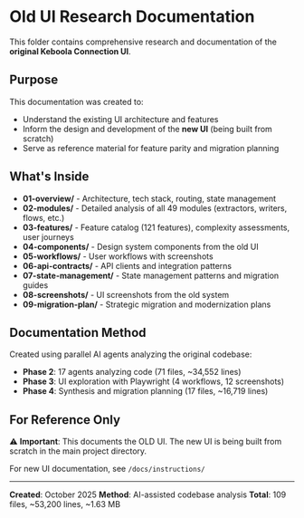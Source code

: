 # Old UI Research Documentation

This folder contains comprehensive research and documentation of the **original Keboola Connection UI**.

## Purpose

This documentation was created to:
- Understand the existing UI architecture and features
- Inform the design and development of the **new UI** (being built from scratch)
- Serve as reference material for feature parity and migration planning

## What's Inside

- **01-overview/** - Architecture, tech stack, routing, state management
- **02-modules/** - Detailed analysis of all 49 modules (extractors, writers, flows, etc.)
- **03-features/** - Feature catalog (121 features), complexity assessments, user journeys
- **04-components/** - Design system components from the old UI
- **05-workflows/** - User workflows with screenshots
- **06-api-contracts/** - API clients and integration patterns
- **07-state-management/** - State management patterns and migration guides
- **08-screenshots/** - UI screenshots from the old system
- **09-migration-plan/** - Strategic migration and modernization plans

## Documentation Method

Created using parallel AI agents analyzing the original codebase:
- **Phase 2**: 17 agents analyzing code (71 files, ~34,552 lines)
- **Phase 3**: UI exploration with Playwright (4 workflows, 12 screenshots)
- **Phase 4**: Synthesis and migration planning (17 files, ~16,719 lines)

## For Reference Only

⚠️ **Important**: This documents the OLD UI. The new UI is being built from scratch in the main project directory.

For new UI documentation, see `/docs/instructions/`

---

**Created**: October 2025
**Method**: AI-assisted codebase analysis
**Total**: 109 files, ~53,200 lines, ~1.63 MB
